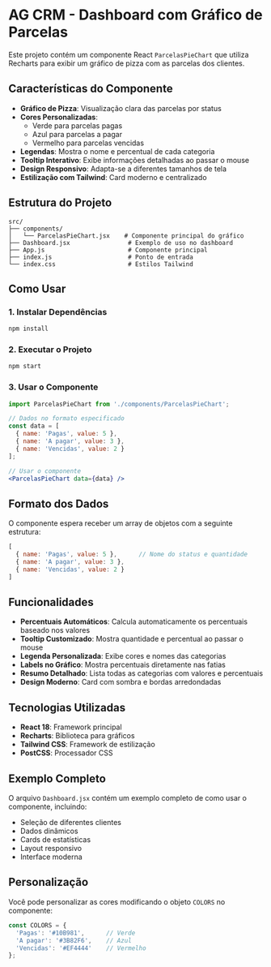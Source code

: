 # AG CRM - Dashboard com Gráfico de Parcelas

Este projeto contém um componente React `ParcelasPieChart` que utiliza Recharts para exibir um gráfico de pizza com as parcelas dos clientes.

## Características do Componente

- **Gráfico de Pizza**: Visualização clara das parcelas por status
- **Cores Personalizadas**: 
  - Verde para parcelas pagas
  - Azul para parcelas a pagar  
  - Vermelho para parcelas vencidas
- **Legendas**: Mostra o nome e percentual de cada categoria
- **Tooltip Interativo**: Exibe informações detalhadas ao passar o mouse
- **Design Responsivo**: Adapta-se a diferentes tamanhos de tela
- **Estilização com Tailwind**: Card moderno e centralizado

## Estrutura do Projeto

```
src/
├── components/
│   └── ParcelasPieChart.jsx    # Componente principal do gráfico
├── Dashboard.jsx                # Exemplo de uso no dashboard
├── App.js                       # Componente principal
├── index.js                     # Ponto de entrada
└── index.css                    # Estilos Tailwind
```

## Como Usar

### 1. Instalar Dependências

```bash
npm install
```

### 2. Executar o Projeto

```bash
npm start
```

### 3. Usar o Componente

```jsx
import ParcelasPieChart from './components/ParcelasPieChart';

// Dados no formato especificado
const data = [
  { name: 'Pagas', value: 5 },
  { name: 'A pagar', value: 3 },
  { name: 'Vencidas', value: 2 }
];

// Usar o componente
<ParcelasPieChart data={data} />
```

## Formato dos Dados

O componente espera receber um array de objetos com a seguinte estrutura:

```javascript
[
  { name: 'Pagas', value: 5 },      // Nome do status e quantidade
  { name: 'A pagar', value: 3 },
  { name: 'Vencidas', value: 2 }
]
```

## Funcionalidades

- **Percentuais Automáticos**: Calcula automaticamente os percentuais baseado nos valores
- **Tooltip Customizado**: Mostra quantidade e percentual ao passar o mouse
- **Legenda Personalizada**: Exibe cores e nomes das categorias
- **Labels no Gráfico**: Mostra percentuais diretamente nas fatias
- **Resumo Detalhado**: Lista todas as categorias com valores e percentuais
- **Design Moderno**: Card com sombra e bordas arredondadas

## Tecnologias Utilizadas

- **React 18**: Framework principal
- **Recharts**: Biblioteca para gráficos
- **Tailwind CSS**: Framework de estilização
- **PostCSS**: Processador CSS

## Exemplo Completo

O arquivo `Dashboard.jsx` contém um exemplo completo de como usar o componente, incluindo:

- Seleção de diferentes clientes
- Dados dinâmicos
- Cards de estatísticas
- Layout responsivo
- Interface moderna

## Personalização

Você pode personalizar as cores modificando o objeto `COLORS` no componente:

```javascript
const COLORS = {
  'Pagas': '#10B981',      // Verde
  'A pagar': '#3B82F6',    // Azul
  'Vencidas': '#EF4444'    // Vermelho
};
```
